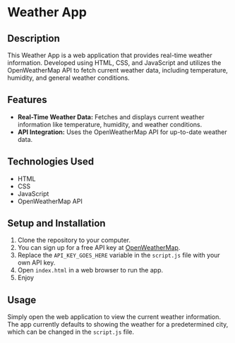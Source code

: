 # Weather App

## Description
This Weather App is a web application that provides real-time weather information. Developed using HTML, CSS, and JavaScript and utilizes the OpenWeatherMap API to fetch current weather data, including temperature, humidity, and general weather conditions.

## Features
- **Real-Time Weather Data:** Fetches and displays current weather information like temperature, humidity, and weather conditions.
- **API Integration:** Uses the OpenWeatherMap API for up-to-date weather data.

## Technologies Used
- HTML
- CSS
- JavaScript
- OpenWeatherMap API

## Setup and Installation
1. Clone the repository to your computer.
2. You can sign up for a free API key at [OpenWeatherMap](https://openweathermap.org/api).
3. Replace the `API_KEY_GOES_HERE` variable in the `script.js` file with your own API key.
4. Open `index.html` in a web browser to run the app.
5. Enjoy

## Usage
Simply open the web application to view the current weather information. The app currently defaults to showing the weather for a predetermined city, which can be changed in the `script.js` file.
